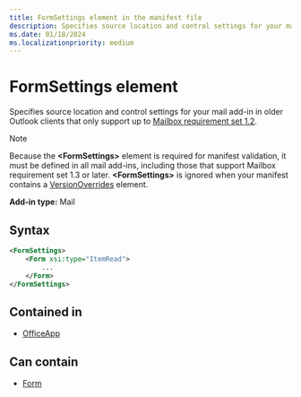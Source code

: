 ```yaml
---
title: FormSettings element in the manifest file
description: Specifies source location and control settings for your mail add-in.
ms.date: 01/18/2024
ms.localizationpriority: medium
---
```


# FormSettings element

Specifies source location and control settings for your mail add-in in older Outlook clients that only support up to [Mailbox requirement set 1.2](../requirement-sets/outlook/requirement-set-1.2/outlook-requirement-set-1.2.md).

> [!NOTE]
> Because the **\<FormSettings\>** element is required for manifest validation, it must be defined in all mail add-ins, including those that support Mailbox requirement set 1.3 or later. **\<FormSettings\>** is ignored when your manifest contains a [VersionOverrides](versionoverrides.md) element.

**Add-in type:** Mail

## Syntax

```XML
<FormSettings>
    <Form xsi:type="ItemRead">
        ...
    </Form>
</FormSettings>
```

## Contained in

- [OfficeApp](officeapp.md)

## Can contain

- [Form](form.md)

